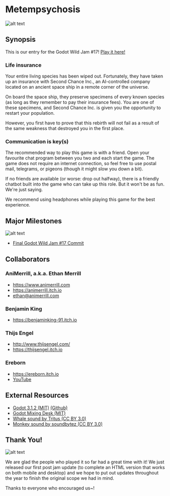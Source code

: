 # Metempsychosis

![alt text](https://img.itch.zone/aW1hZ2UvNTUwOTk0LzI4OTMzNjQucG5n/347x500/GXC9R%2F.png "Game Screenshot")

## Synopsis

This is our entry for the Godot Wild Jam #17! [Play it here!](https://animerrill.itch.io/metempsychosis)

### Life insurance

Your entire living species has been wiped out. Fortunately, they have taken up an insurance with Second Chance Inc., an AI-controlled company located on an ancient space ship in a remote corner of the universe.

On board the space ship, they preserve specimens of every known species (as long as they remember to pay their insurance fees). You are one of these specimens, and Second Chance Inc. is given you the opportunity to restart your population.

However, you first have to prove that this rebirth will not fail as a result of the same weakness that destroyed you in the first place.

### Communication is key(s)

The recommended way to play this game is with a friend. Open your favourite chat program between you two and each start the game. The game does not require an internet connection, so feel free to use postal mail, telegrams, or pigeons (though it might slow you down a bit).

If no friends are available (or worse: drop out halfway), there is a friendly chatbot built into the game who can take up this role. But it won't be as fun. We're just saying.

We recommend using headphones while playing this game for the best experience.

## Major Milestones

![alt text](https://img.itch.zone/aW1hZ2UvNTUwOTk0LzI4OTMzODIucG5n/347x500/Mu7W2P.png "Game Screenshot")

* [Final Godot Wild Jam #17 Commit](https://github.com/AniMerrill/Metempsychosis/tree/2f690f3a1e930a01cf0aa41b071e9e4994065abd)

## Collaborators

### AniMerrill, a.k.a. Ethan Merrill

* https://www.animerrill.com
* https://animerrill.itch.io
* ethan@animerrill.com

### Benjamin King

* https://benjaminking-91.itch.io

### Thijs Engel

* http://www.thijsengel.com/
* https://thijsengel.itch.io

### Ereborn

* https://ereborn.itch.io
* [YouTube](https://www.youtube.com/channel/UCnMgmSbZaoT5KPVanu11vnQ)

## External Resources

* [Godot 3.1.2 (MIT)](https://downloads.tuxfamily.org/godotengine/3.1.2/) [(Github)](https://github.com/godotengine/godot/tree/3.1)
* [Godot Mixing Desk (MIT)](https://github.com/kyzfrintin/Godot-Mixing-Desk)
* [Whale sound by Tritus (CC BY 3.0)](https://freesound.org/people/Tritus/sounds/186899/)
* [Monkey sound by soundbytez (CC BY 3.0)](https://freesound.org/people/soundbytez/sounds/100250/)

## Thank You!

![alt text](https://img.itch.zone/aW1hZ2UvNTUwOTk0LzI4OTMzNjUucG5n/347x500/8hVhBl.png "Game Screenshot")

We are glad the people who played it so far had a great time with it! We just released our first post jam update (to complete an HTML version that works on both mobile and desktop) and we hope to put out updates throughout the year to finish the original scope we had in mind.

Thanks to everyone who encouraged us~!
